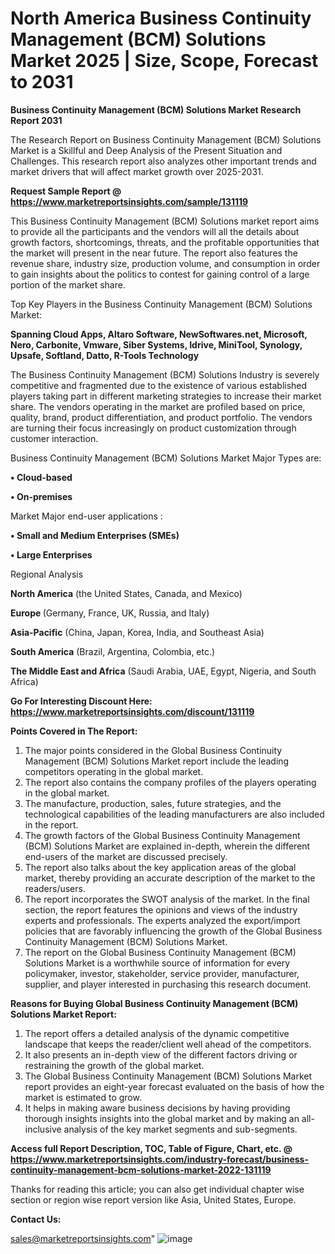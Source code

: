 # North America Business Continuity Management (BCM) Solutions Market 2025 | Size, Scope, Forecast to 2031

<strong>Business Continuity Management (BCM) Solutions Market Research Report 2031</strong>

The Research Report on Business Continuity Management (BCM) Solutions Market is a Skillful and Deep Analysis of the Present Situation and Challenges. This research report also analyzes other important trends and market drivers that will affect market growth over 2025-2031.

<strong>Request Sample Report @ <a href=https://www.marketreportsinsights.com/sample/131119>https://www.marketreportsinsights.com/sample/131119</a></strong>

This Business Continuity Management (BCM) Solutions market report aims to provide all the participants and the vendors will all the details about growth factors, shortcomings, threats, and the profitable opportunities that the market will present in the near future. The report also features the revenue share, industry size, production volume, and consumption in order to gain insights about the politics to contest for gaining control of a large portion of the market share.

Top Key Players in the Business Continuity Management (BCM) Solutions Market:

<strong>Spanning Cloud Apps, Altaro Software, NewSoftwares.net, Microsoft, Nero, Carbonite, Vmware, Siber Systems, Idrive, MiniTool, Synology, Upsafe, Softland, Datto, R-Tools Technology</strong>

The Business Continuity Management (BCM) Solutions Industry is severely competitive and fragmented due to the existence of various established players taking part in different marketing strategies to increase their market share. The vendors operating in the market are profiled based on price, quality, brand, product differentiation, and product portfolio. The vendors are turning their focus increasingly on product customization through customer interaction.

Business Continuity Management (BCM) Solutions Market Major Types are:

<strong>• Cloud-based

• On-premises</strong>

Market Major end-user applications :

<strong>• Small and Medium Enterprises (SMEs)

• Large Enterprises</strong>

Regional Analysis

</u><strong><b>North America</b></strong> (the United States, Canada, and Mexico)

<strong><b>Europe </b></strong>(Germany, France, UK, Russia, and Italy)

<strong><b>Asia-Pacific</b></strong> (China, Japan, Korea, India, and Southeast Asia)

<strong><b>South America</b></strong> (Brazil, Argentina, Colombia, etc.)

<strong><b>The Middle East and Africa</b></strong> (Saudi Arabia, UAE, Egypt, Nigeria, and South Africa)

<strong>Go For Interesting Discount Here: <a href=https://www.marketreportsinsights.com/discount/131119>https://www.marketreportsinsights.com/discount/131119</a></strong>

<strong>Points Covered in The Report:</strong>
<ol>
  <li>The major points considered in the Global Business Continuity Management (BCM) Solutions Market report include the leading competitors operating in the global market.</li>
  <li>The report also contains the company profiles of the players operating in the global market.</li>
  <li>The manufacture, production, sales, future strategies, and the technological capabilities of the leading manufacturers are also included in the report.</li>
  <li>The growth factors of the Global Business Continuity Management (BCM) Solutions Market are explained in-depth, wherein the different end-users of the market are discussed precisely.</li>
  <li>The report also talks about the key application areas of the global market, thereby providing an accurate description of the market to the readers/users.</li>
  <li>The report incorporates the SWOT analysis of the market. In the final section, the report features the opinions and views of the industry experts and professionals. The experts analyzed the export/import policies that are favorably influencing the growth of the Global Business Continuity Management (BCM) Solutions Market.</li>
  <li>The report on the Global Business Continuity Management (BCM) Solutions Market is a worthwhile source of information for every policymaker, investor, stakeholder, service provider, manufacturer, supplier, and player interested in purchasing this research document.</li>
</ol>
<strong>Reasons for Buying Global Business Continuity Management (BCM) Solutions Market Report:</strong>

<ol>
  <li>The report offers a detailed analysis of the dynamic competitive landscape that keeps the reader/client well ahead of the competitors.</li>
  <li>It also presents an in-depth view of the different factors driving or restraining the growth of the global market.</li>
  <li>The Global Business Continuity Management (BCM) Solutions Market report provides an eight-year forecast evaluated on the basis of how the market is estimated to grow.</li>
  <li>It helps in making aware business decisions by having providing thorough insights insights into the global market and by making an all-inclusive analysis of the key market segments and sub-segments.</li>
</ol>
<strong>Access full Report Description, TOC, Table of Figure, Chart, etc. @ <a href=https://www.marketreportsinsights.com/industry-forecast/business-continuity-management-bcm-solutions-market-2022-131119>https://www.marketreportsinsights.com/industry-forecast/business-continuity-management-bcm-solutions-market-2022-131119</a></strong>


Thanks for reading this article; you can also get individual chapter wise section or region wise report version like Asia, United States, Europe.

<strong>Contact Us:</strong>

sales@marketreportsinsights.com"
![image](https://github.com/user-attachments/assets/d12e165e-5970-43cb-8b57-c73412c38745)
